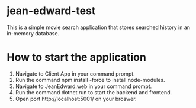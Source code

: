 # jean-edward-test

This is a simple movie search application that stores searched history in an in-memory database. 

#  How to start the application

1. Navigate to Client App in your command prompt.
2. Run the command npm install -force to install node-modules.
3. Navigate to JeanEdward.web in your command prompt.
4. Run the command dotnet run to start the backend and frontend.
5. Open port http://localhost:5001/ on your broswer.
